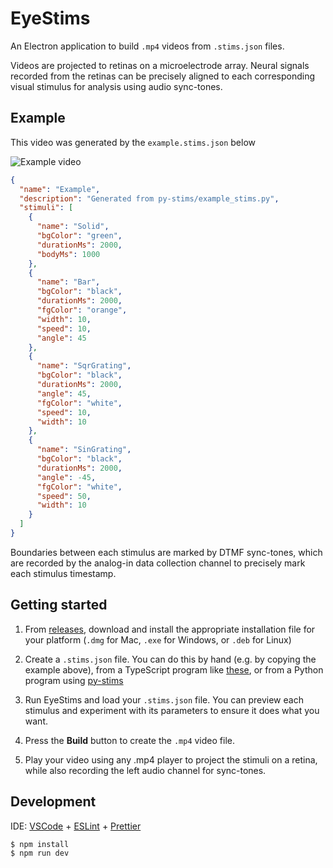 # EyeStims

An Electron application to build `.mp4` videos from `.stims.json` files.

Videos are projected to retinas on a microelectrode array.
Neural signals recorded from the retinas can be precisely aligned to each corresponding visual stimulus for analysis using audio sync-tones.

## Example
This video was generated by the `example.stims.json` below

![Example video](example.stims.gif)

```json
{
  "name": "Example",
  "description": "Generated from py-stims/example_stims.py",
  "stimuli": [
    {
      "name": "Solid",
      "bgColor": "green",
      "durationMs": 2000,
      "bodyMs": 1000
    },
    {
      "name": "Bar",
      "bgColor": "black",
      "durationMs": 2000,
      "fgColor": "orange",
      "width": 10,
      "speed": 10,
      "angle": 45
    },
    {
      "name": "SqrGrating",
      "bgColor": "black",
      "durationMs": 2000,
      "angle": 45,
      "fgColor": "white",
      "speed": 10,
      "width": 10
    },
    {
      "name": "SinGrating",
      "bgColor": "black",
      "durationMs": 2000,
      "angle": -45,
      "fgColor": "white",
      "speed": 50,
      "width": 10
    }
  ]
}
```

Boundaries between each stimulus are marked by DTMF sync-tones, which are recorded by the analog-in data collection channel to precisely mark each stimulus timestamp.

## Getting started

1. From [releases](https://github.com/upstate-babino-lab/eye-stims/releases), download and install the appropriate installation file for your platform (`.dmg` for Mac, `.exe` for Windows, or `.deb` for Linux)

2. Create a `.stims.json` file. You can do this by hand (e.g. by copying the example above), from a TypeScript program like [these](https://github.com/upstate-babino-lab/eye-stims/tree/main/tools), or from a Python program using [py-stims](https://github.com/upstate-babino-lab/py-stims)

3. Run EyeStims and load your `.stims.json` file. You can preview each stimulus and experiment with its parameters to ensure it does what you want.

4. Press the **Build** button to create the `.mp4` video file.

5. Play your video using any .mp4 player to project the stimuli on a retina, while also recording the left audio channel for sync-tones.

## Development

IDE: [VSCode](https://code.visualstudio.com/) + [ESLint](https://marketplace.visualstudio.com/items?itemName=dbaeumer.vscode-eslint) + [Prettier](https://marketplace.visualstudio.com/items?itemName=esbenp.prettier-vscode)

```bash
$ npm install
$ npm run dev
```
